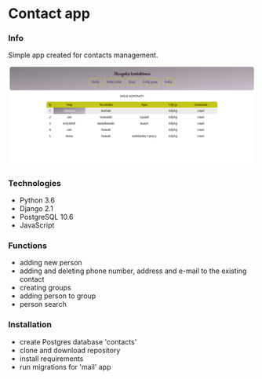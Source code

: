 # Contact app

### Info
Simple app created for contacts management.

![main](contacts/images/main.png)

### Technologies
* Python 3.6 
* Django 2.1 
* PostgreSQL 10.6
* JavaScript

### Functions
* adding new person 
* adding and deleting phone number, address and e-mail to the existing contact
* creating groups
* adding person to group
* person search

### Installation
* create Postgres database 'contacts'
* clone and download repository
* install requirements
* run migrations for 'mail' app
